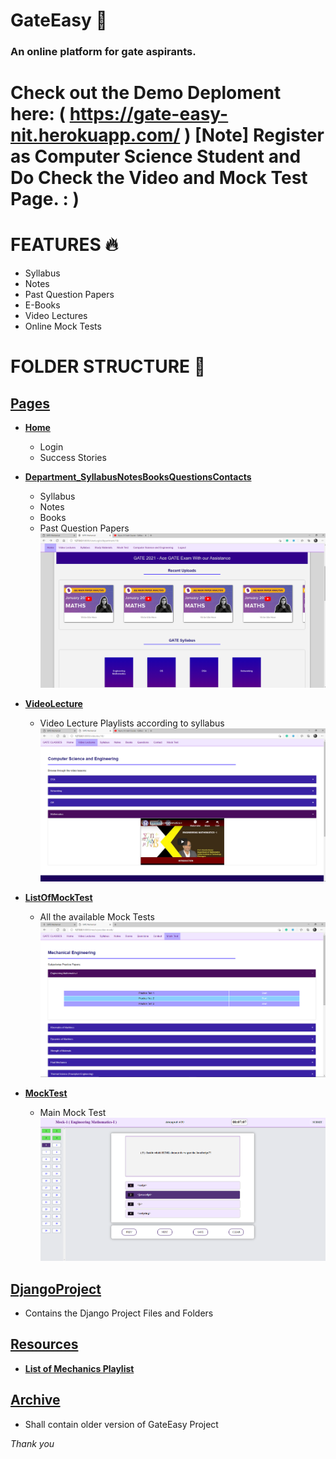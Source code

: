 # GateEasy :tophat:
### An online platform for gate aspirants.
# Check out the Demo Deploment here: ( https://gate-easy-nit.herokuapp.com/ ) [**Note**] Register as Computer Science Student and Do Check the Video and Mock Test Page. : )

# FEATURES :fire:
- Syllabus
- Notes
- Past Question Papers
- E-Books
- Video Lectures
- Online Mock Tests

# FOLDER STRUCTURE :open_file_folder:

## [Pages](https://github.com/akash2099/GateEasy/tree/main/Pages)

- [**Home**](https://github.com/akash2099/GateEasy/tree/main/Pages/Home)
  - Login
  - Success Stories

- [**Department_SyllabusNotesBooksQuestionsContacts**](https://github.com/akash2099/GateEasy/tree/main/Pages/Department_SyllabusNotesBooksQuestionsContacts)
  - Syllabus
  - Notes
  - Books
  - Past Question Papers
  ![Screenshot](departmentalPage.png)
     
 - [**VideoLecture**](https://github.com/akash2099/GateEasy/tree/main/Pages/VideoLecture)
   - Video Lecture Playlists according to syllabus
    ![Screenshot](videoPage.png)

- [**ListOfMockTest**](https://github.com/akash2099/GateEasy/tree/main/Pages/ListOfMockTest)
   - All the available Mock Tests
   ![Screenshot](mockList.png)
   
- [**MockTest**](https://github.com/akash2099/GateEasy/tree/main/Pages/MockTest)
  - Main Mock Test
  ![Screenshot](SS.png)
  
## [DjangoProject](https://github.com/akash2099/GateEasy/tree/main/DjangoProject)
  - Contains the Django Project Files and Folders
 
## [Resources](https://github.com/akash2099/GateEasy/tree/main/Resources)

- [**List of Mechanics Playlist**](https://github.com/akash2099/GateEasy/blob/main/Resources/Playlist_Mechanics.txt)

## [Archive](https://github.com/akash2099/GateEasy/tree/main/Archive)
  - Shall contain older version of GateEasy Project
  

*Thank you*
